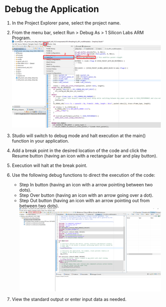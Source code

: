 # Debug the Application

1. In the Project Explorer pane, select the project name.
   
2. From the menu bar, select Run > Debug As > 1 Silicon Labs ARM Program.
   ![Silicon Labs - design](./images/debug-application-switch-to-debug-mode.png)

3. Studio will switch to debug mode and halt execution at the main() function in your application.
   
4. Add a break point in the desired location of the code and click the Resume button (having an icon with a rectangular bar and play button).
   
5. Execution will halt at the break point.
   
6. Use the following debug functions to direct the execution of the code:
   - Step In button (having an icon with a arrow pointing between two dots).
   - Step Over button (having an icon with an arrow going over a dot).
   - Step Out button (having an icon with an arrow pointing out from between two dots).
   ![Silicon Labs - design](./images/debug-application-debug-options.png)

7. View the standard output or enter input data as needed.